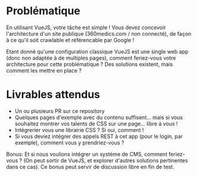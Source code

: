 # Problématique

En utilisant VueJS, votre tâche est simple ! Vous devez concevoir l'architecture d'un site publique (360medics.com / non connecté), de façon à ce qu'il soit crawlable et référencable par Google ! 

Etant donné qu'une configuration classique VueJS est une single web app (donc non adaptée à de multiples pages), comment feriez-vous votre architecture pour cette problématique ? Des solutions existent, mais comment les mettre en place ?


# Livrables attendus

- Un ou plusieurs PR sur ce repository
- Quelques pages d'exemple avec du contenu suffisent... mais si vous souhaitez montrer vos talents de CSS sur une page... libre à vous !
- Intégrerier vous une librairie CSS ? Si oui, comment ! 
- Si vous deviez intégrer des appels REST à cet app (pour le login, par exemple), comment vous y prendriez-vous ?

Bonus: Et si nous voulions intégrer un système de CMS, comment feriez-vous ? (On peut sortir de VueJS, et explorer d'autres solutions pertinentes dans ce cas). Ce bonus peut servir de discussion libre en fin de test.
